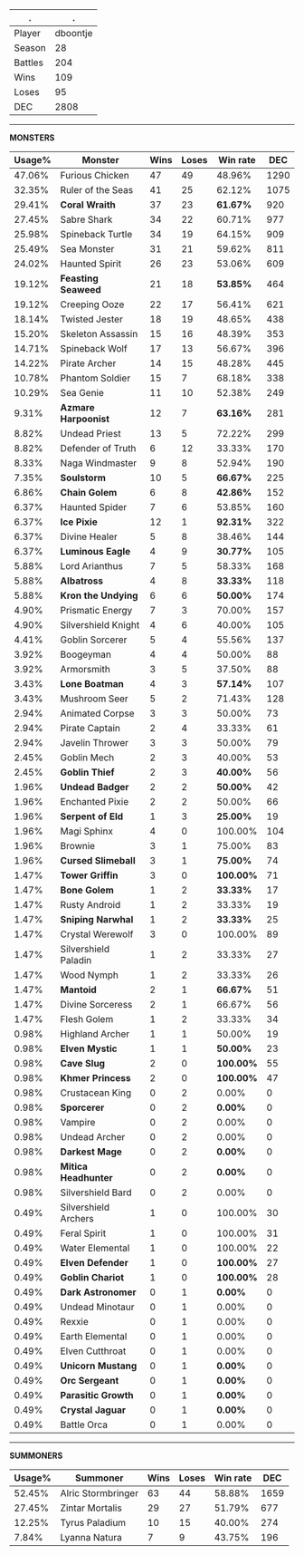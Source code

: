 .|.
|-|-
Player|dboontje
Season|28
Battles|204
Wins|109
Loses|95
DEC|2808

---
**MONSTERS**

Usage%|Monster|Wins|Loses|Win rate|DEC|
-|-|-|-|-|-|
47.06%|Furious Chicken|47|49|48.96%|1290|
32.35%|Ruler of the Seas|41|25|62.12%|1075|
29.41%|**Coral Wraith**|37|23|**61.67%**|920|
27.45%|Sabre Shark|34|22|60.71%|977|
25.98%|Spineback Turtle|34|19|64.15%|909|
25.49%|Sea Monster|31|21|59.62%|811|
24.02%|Haunted Spirit|26|23|53.06%|609|
19.12%|**Feasting Seaweed**|21|18|**53.85%**|464|
19.12%|Creeping Ooze|22|17|56.41%|621|
18.14%|Twisted Jester|18|19|48.65%|438|
15.20%|Skeleton Assassin|15|16|48.39%|353|
14.71%|Spineback Wolf|17|13|56.67%|396|
14.22%|Pirate Archer|14|15|48.28%|445|
10.78%|Phantom Soldier|15|7|68.18%|338|
10.29%|Sea Genie|11|10|52.38%|249|
9.31%|**Azmare Harpoonist**|12|7|**63.16%**|281|
8.82%|Undead Priest|13|5|72.22%|299|
8.82%|Defender of Truth|6|12|33.33%|170|
8.33%|Naga Windmaster|9|8|52.94%|190|
7.35%|**Soulstorm**|10|5|**66.67%**|225|
6.86%|**Chain Golem**|6|8|**42.86%**|152|
6.37%|Haunted Spider|7|6|53.85%|160|
6.37%|**Ice Pixie**|12|1|**92.31%**|322|
6.37%|Divine Healer|5|8|38.46%|144|
6.37%|**Luminous Eagle**|4|9|**30.77%**|105|
5.88%|Lord Arianthus|7|5|58.33%|168|
5.88%|**Albatross**|4|8|**33.33%**|118|
5.88%|**Kron the Undying**|6|6|**50.00%**|174|
4.90%|Prismatic Energy|7|3|70.00%|157|
4.90%|Silvershield Knight|4|6|40.00%|105|
4.41%|Goblin Sorcerer|5|4|55.56%|137|
3.92%|Boogeyman|4|4|50.00%|88|
3.92%|Armorsmith|3|5|37.50%|88|
3.43%|**Lone Boatman**|4|3|**57.14%**|107|
3.43%|Mushroom Seer|5|2|71.43%|128|
2.94%|Animated Corpse|3|3|50.00%|73|
2.94%|Pirate Captain|2|4|33.33%|61|
2.94%|Javelin Thrower|3|3|50.00%|79|
2.45%|Goblin Mech|2|3|40.00%|53|
2.45%|**Goblin Thief**|2|3|**40.00%**|56|
1.96%|**Undead Badger**|2|2|**50.00%**|42|
1.96%|Enchanted Pixie|2|2|50.00%|66|
1.96%|**Serpent of Eld**|1|3|**25.00%**|19|
1.96%|Magi Sphinx|4|0|100.00%|104|
1.96%|Brownie|3|1|75.00%|83|
1.96%|**Cursed Slimeball**|3|1|**75.00%**|74|
1.47%|**Tower Griffin**|3|0|**100.00%**|71|
1.47%|**Bone Golem**|1|2|**33.33%**|17|
1.47%|Rusty Android|1|2|33.33%|19|
1.47%|**Sniping Narwhal**|1|2|**33.33%**|25|
1.47%|Crystal Werewolf|3|0|100.00%|89|
1.47%|Silvershield Paladin|1|2|33.33%|27|
1.47%|Wood Nymph|1|2|33.33%|26|
1.47%|**Mantoid**|2|1|**66.67%**|51|
1.47%|Divine Sorceress|2|1|66.67%|56|
1.47%|Flesh Golem|1|2|33.33%|34|
0.98%|Highland Archer|1|1|50.00%|19|
0.98%|**Elven Mystic**|1|1|**50.00%**|23|
0.98%|**Cave Slug**|2|0|**100.00%**|55|
0.98%|**Khmer Princess**|2|0|**100.00%**|47|
0.98%|Crustacean King|0|2|0.00%|0|
0.98%|**Sporcerer**|0|2|**0.00%**|0|
0.98%|Vampire|0|2|0.00%|0|
0.98%|Undead Archer|0|2|0.00%|0|
0.98%|**Darkest Mage**|0|2|**0.00%**|0|
0.98%|**Mitica Headhunter**|0|2|**0.00%**|0|
0.98%|Silvershield Bard|0|2|0.00%|0|
0.49%|Silvershield Archers|1|0|100.00%|30|
0.49%|Feral Spirit|1|0|100.00%|31|
0.49%|Water Elemental|1|0|100.00%|22|
0.49%|**Elven Defender**|1|0|**100.00%**|27|
0.49%|**Goblin Chariot**|1|0|**100.00%**|28|
0.49%|**Dark Astronomer**|0|1|**0.00%**|0|
0.49%|Undead Minotaur|0|1|0.00%|0|
0.49%|Rexxie|0|1|0.00%|0|
0.49%|Earth Elemental|0|1|0.00%|0|
0.49%|Elven Cutthroat|0|1|0.00%|0|
0.49%|**Unicorn Mustang**|0|1|**0.00%**|0|
0.49%|**Orc Sergeant**|0|1|**0.00%**|0|
0.49%|**Parasitic Growth**|0|1|**0.00%**|0|
0.49%|**Crystal Jaguar**|0|1|**0.00%**|0|
0.49%|Battle Orca|0|1|0.00%|0|

---
**SUMMONERS**

Usage%|Summoner|Wins|Loses|Win rate|DEC|
-|-|-|-|-|-|
52.45%|Alric Stormbringer|63|44|58.88%|1659|
27.45%|Zintar Mortalis|29|27|51.79%|677|
12.25%|Tyrus Paladium|10|15|40.00%|274|
7.84%|Lyanna Natura|7|9|43.75%|196|
